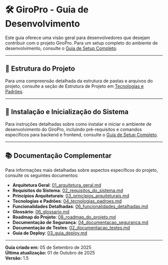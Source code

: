 # 🛠️ GiroPro - Guia de Desenvolvimento

Este guia oferece uma visão geral para desenvolvedores que desejam contribuir com o projeto GiroPro. Para um setup completo do ambiente de desenvolvimento, consulte o [Guia de Setup Completo](./01_setup_completo.md).

---

## 📁 **Estrutura do Projeto**

Para uma compreensão detalhada da estrutura de pastas e arquivos do projeto, consulte a seção de Estrutura de Projeto em [Tecnologias e Padrões](./04_tecnologias_padroes.md).

---

## 🚀 **Instalação e Inicialização do Sistema**

Para instruções detalhadas sobre como instalar e iniciar o ambiente de desenvolvimento do GiroPro, incluindo pré-requisitos e comandos específicos para backend e frontend, consulte o [Guia de Setup Completo](./01_setup_completo.md).

---

## 📚 **Documentação Complementar**

Para informações mais detalhadas sobre aspectos específicos do projeto, consulte os seguintes documentos:

*   **Arquitetura Geral**: [01_arquitetura_geral.md](./01_arquitetura_geral.md)
*   **Requisitos do Sistema**: [02_requisitos_do_sistema.md](./02_requisitos_do_sistema.md)
*   **Princípios Arquiteturais**: [03_principios_arquiteturais.md](./03_principios_arquiteturais.md)
*   **Tecnologias e Padrões**: [04_tecnologias_padroes.md](./04_tecnologias_padroes.md)
*   **Funcionalidades Detalhadas**: [06_funcionalidades_detalhadas.md](./06_funcionalidades_detalhadas.md)
*   **Glossário**: [06_glossario.md](./06_glossario.md)
*   **Roadmap do Projeto**: [08_roadmap_do_projeto.md](./08_roadmap_do_projeto.md)
*   **Documentação de Segurança**: [04_documentacao_seguranca.md](./04_documentacao_seguranca.md)
*   **Documentação de Testes**: [02_documentacao_testes.md](./02_documentacao_testes.md)
*   **Guia de Deploy**: [03_guia_deploy.md](./03_guia_deploy.md)

---

**Guia criado em:** 05 de Setembro de 2025  
**Última atualização:** 01 de Outubro de 2025  
**Versão:** 1.5

